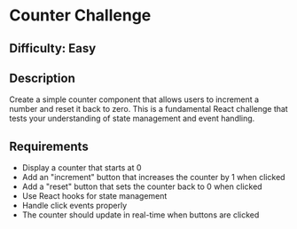 # Counter Challenge

## Difficulty: Easy

## Description

Create a simple counter component that allows users to increment a number and reset it back to zero. This is a fundamental React challenge that tests your understanding of state management and event handling.

## Requirements

- Display a counter that starts at 0
- Add an "increment" button that increases the counter by 1 when clicked
- Add a "reset" button that sets the counter back to 0 when clicked
- Use React hooks for state management
- Handle click events properly
- The counter should update in real-time when buttons are clicked
